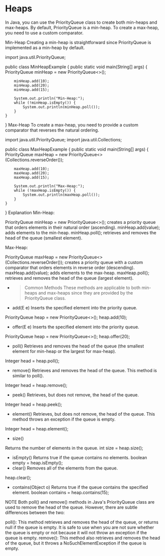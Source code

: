 # Heaps


In Java, you can use the PriorityQueue class to create both min-heaps and max-heaps. By default, PriorityQueue is a min-heap. To create a max-heap, you need to use a custom comparator. 

Min-Heap
Creating a min-heap is straightforward since PriorityQueue is implemented as a min-heap by default.

import java.util.PriorityQueue;

public class MinHeapExample {
    public static void main(String[] args) {
        PriorityQueue<Integer> minHeap = new PriorityQueue<>();

        minHeap.add(10);
        minHeap.add(20);
        minHeap.add(15);

        System.out.println("Min-Heap:");
        while (!minHeap.isEmpty()) {
            System.out.println(minHeap.poll());
        }
    }
}
Max-Heap
To create a max-heap, you need to provide a custom comparator that reverses the natural ordering.

import java.util.PriorityQueue;
import java.util.Collections;

public class MaxHeapExample {
    public static void main(String[] args) {
        PriorityQueue<Integer> maxHeap = new PriorityQueue<>(Collections.reverseOrder());

        maxHeap.add(10);
        maxHeap.add(20);
        maxHeap.add(15);

        System.out.println("Max-Heap:");
        while (!maxHeap.isEmpty()) {
            System.out.println(maxHeap.poll());
        }
    }
}
Explanation
Min-Heap:

PriorityQueue<Integer> minHeap = new PriorityQueue<>(); creates a priority queue that orders elements in their natural order (ascending).
minHeap.add(value); adds elements to the min-heap.
minHeap.poll(); retrieves and removes the head of the queue (smallest element).


Max-Heap:

PriorityQueue<Integer> maxHeap = new PriorityQueue<>(Collections.reverseOrder()); creates a priority queue with a custom comparator that orders elements in reverse order (descending).
maxHeap.add(value); adds elements to the max-heap.
maxHeap.poll(); retrieves and removes the head of the queue (largest element).


- > Common Methods
These methods are applicable to both min-heaps and max-heaps since they are provided by the PriorityQueue class.

- add(E e)
Inserts the specified element into the priority queue.

PriorityQueue<Integer> heap = new PriorityQueue<>();
heap.add(10);

- offer(E e)
Inserts the specified element into the priority queue.

PriorityQueue<Integer> heap = new PriorityQueue<>();
heap.offer(20);

- poll()
Retrieves and removes the head of the queue (the smallest element for min-heap or the largest for max-heap).

Integer head = heap.poll();

- remove()
Retrieves and removes the head of the queue. This method is similar to poll().

Integer head = heap.remove();

- peek()
Retrieves, but does not remove, the head of the queue.

Integer head = heap.peek();
- element()
Retrieves, but does not remove, the head of the queue. This method throws an exception if the queue is empty.

Integer head = heap.element();
- size()

Returns the number of elements in the queue.
int size = heap.size();
- isEmpty()
Returns true if the queue contains no elements.
boolean empty = heap.isEmpty();
- clear()
Removes all of the elements from the queue.

heap.clear();
- contains(Object o)
Returns true if the queue contains the specified element.
boolean contains = heap.contains(15);

NOTE
Both poll() and remove() methods in Java's PriorityQueue class are used to remove the head of the queue. However, there are subtle differences between the two:

poll(): This method retrieves and removes the head of the queue, or returns null if the queue is empty. It is safe to use when you are not sure whether the queue is empty or not because it will not throw an exception if the queue is empty.
remove(): This method also retrieves and removes the head of the queue, but it throws a NoSuchElementException if the queue is empty.

